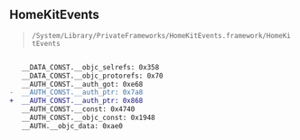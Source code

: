 ## HomeKitEvents

> `/System/Library/PrivateFrameworks/HomeKitEvents.framework/HomeKitEvents`

```diff

   __DATA_CONST.__objc_selrefs: 0x358
   __DATA_CONST.__objc_protorefs: 0x70
   __AUTH_CONST.__auth_got: 0xe68
-  __AUTH_CONST.__auth_ptr: 0x7a8
+  __AUTH_CONST.__auth_ptr: 0x868
   __AUTH_CONST.__const: 0x4740
   __AUTH_CONST.__objc_const: 0x1948
   __AUTH.__objc_data: 0xae0

```
